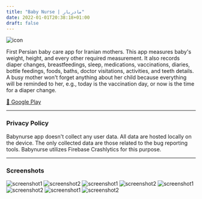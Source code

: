 ```yaml
---
title: "Baby Nurse | مادریار"
date: 2022-01-01T20:38:18+01:00
draft: false
---
```


![icon](/images/babynurse/icon.png)

First Persian baby care app for Iranian mothers. This app measures baby's weight, height, and every other required measurement. It also records diaper changes, breastfeedings, sleep, medications, vaccinations, diaries, bottle feedings, foods, baths, doctor visitations, activities, and teeth details. A busy mother won't forget anything about her child because everything will be reminded to her, e.g., today is the vaccination day, or now is the time for a diaper change.

[🔗 Google Play](https://play.google.com/store/apps/details?id=ir.mbt925.babynurse)

---

### Privacy Policy
Babynurse app doesn't collect any user data. All data are hosted locally on the device. The only collected data are those related to the bug reporting tools. Babynurse utilizes Firebase Crashlytics for this purpose.

---

### Screenshots

![screenshot1](/images/babynurse/screenshot1.png)
![screenshot2](/images/babynurse/screenshot2.jpeg)
![screenshot1](/images/babynurse/screenshot3.jpeg)
![screenshot2](/images/babynurse/screenshot4.jpeg)
![screenshot1](/images/babynurse/screenshot5.jpeg)
![screenshot2](/images/babynurse/screenshot6.jpeg)
![screenshot1](/images/babynurse/screenshot7.jpeg)
![screenshot2](/images/babynurse/screenshot8.jpeg)